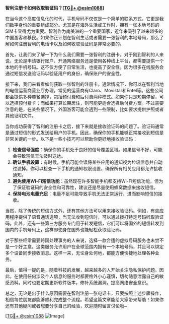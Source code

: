 **智利注册卡如何收取验证码？[[TG💪+ @esim1088](https://t.me/s/esim1088)]**

在当今这个高度信息化的时代，手机号码不仅仅是一个简单的联系方式，它更是我们数字身份的重要组成部分。尤其是在海外生活或工作时，拥有一张本地号码的SIM卡显得尤为重要。智利作为南美洲的一个重要国家，近年来吸引了越来越多的中国游客和移民。如果你正计划在智利生活或者需要一张智利的本地号码，那么了解如何注册智利的电话卡以及如何收取验证码是非常必要的。

首先，让我们来了解一下为什么我们需要一张智利的注册卡。对于刚到智利的人来说，无论是申请银行账户、开通网络服务还是使用各种线上平台，都需要提供一个本地的手机号码。这不仅方便了日常生活，也提高了安全性。因为很多在线服务会通过短信发送验证码以验证用户的身份，确保账户的安全性。

接下来，我们来看看如何获取一张智利的注册卡。通常情况下，你可以在智利当地的电信运营商营业厅办理。常见的运营商有Claro、Movistar和Entel等。这些公司都会提供多种套餐选择，包括预付费和后付费两种模式。如果你只是短期停留，可以选择预付费卡；而如果打算长期居住，则可能更适合选择后付费方案。不过需要注意的是，在某些情况下，外国游客可能会遇到一些限制，比如要求提供护照或者其他证明文件。

当你成功获得了智利的注册卡之后，接下来就是接收验证码的问题了。验证码通常是通过短信的形式发送给用户的手机。因此，确保你的手机能够正常接收到短信是非常关键的一步。以下是一些小技巧可以帮助你更好地接收验证码：

1. **检查信号强度**：确保你的手机处于良好的信号覆盖区域。如果信号不好，可能会导致短信无法及时送达。
2. **确认手机设置**：有时候，手机可能会误将某些应用的通知视为垃圾信息并自动过滤掉。你可以检查一下手机的通知权限设置，确保所有相关应用都允许接收通知。
3. **避免使用Wi-Fi短信功能**：虽然现在许多智能手机都支持Wi-Fi短信功能，但为了保证验证码的安全性和可靠性，建议还是尽量使用蜂窝数据来接收短信。
4. **保持电池电量充足**：电量不足可能导致手机无法正常运行，进而影响短信的接收。

当然，除了传统的短信方式外，还有其他方法可以用来接收验证码。例如，有些应用程序提供了语音通话选项，当无法收到短信时，可以通过拨打特定号码听取验证码。此外，还有一些第三方服务专门用于转发短信，它们可以将国外的短信转发到国内的手机号码上，这样即使身在国外也能轻松获取验证码。

对于那些经常需要跨国处理事务的人来说，选择一款合适的虚拟号码服务也未尝不是一个好主意。这类服务允许用户在全球范围内拥有一个本地号码，并且可以绑定多个设备同步接收消息。这样一来，无论身处何地，都能方便快捷地处理各种业务。

最后，值得一提的是，随着科技的发展，越来越多的人开始关注隐私保护问题。因此，在使用任何涉及个人信息的服务时都要格外小心谨慎，切勿随意泄露自己的敏感资料。同时也要定期更新软件版本，修补系统漏洞，提高网络安全意识。

总之，无论是出于什么原因需要在智利注册一张电话卡，只要按照上述步骤操作，相信每位朋友都能够顺利完成整个流程。希望这篇文章能给大家带来帮助！如果你还有其他疑问或者想要分享自己的经验，欢迎随时留言讨论哦~

[[TG💪+ @esim1088](https://t.me/s/esim1088) ![Image](https://i.postimg.cc/4NQfJmqS/Snipaste-2025-05-13-00-14-12.png)]